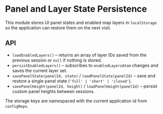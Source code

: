 # Panel and Layer State Persistence

This module stores UI panel states and enabled map layers in `localStorage` so the application can restore them on the next visit.

## API

- `loadEnabledLayers()` – returns an array of layer IDs saved from the previous session or `null` if nothing is stored.
- `persistEnabledLayers()` – subscribes to `enabledLayersAtom` changes and saves the current layer set.
- `savePanelState(panelId, state)` / `loadPanelState(panelId)` – save and restore a single panel state (`'full' | 'short' | 'closed'`).
- `savePanelHeight(panelId, height)` / `loadPanelHeight(panelId)` – persist custom panel heights between sessions.

The storage keys are namespaced with the current application id from `configRepo`.
